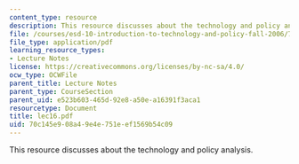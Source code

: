 ```yaml
---
content_type: resource
description: This resource discusses about the technology and policy analysis.
file: /courses/esd-10-introduction-to-technology-and-policy-fall-2006/70c145e908a49e4e751eef1569b54c09_lec16.pdf
file_type: application/pdf
learning_resource_types:
- Lecture Notes
license: https://creativecommons.org/licenses/by-nc-sa/4.0/
ocw_type: OCWFile
parent_title: Lecture Notes
parent_type: CourseSection
parent_uid: e523b603-465d-92e8-a50e-a16391f3aca1
resourcetype: Document
title: lec16.pdf
uid: 70c145e9-08a4-9e4e-751e-ef1569b54c09
---
```

This resource discusses about the technology and policy analysis.